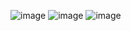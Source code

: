 ![image](https://github.com/user-attachments/assets/ad2efbe7-1765-4d08-b884-ecff840da128)
![image](https://github.com/user-attachments/assets/b668cdee-ade4-47a7-8c56-06d5f4aac0e3)
![image](https://github.com/user-attachments/assets/4e11f30b-f4b9-47e7-b8e5-2ef880d99cdb)
